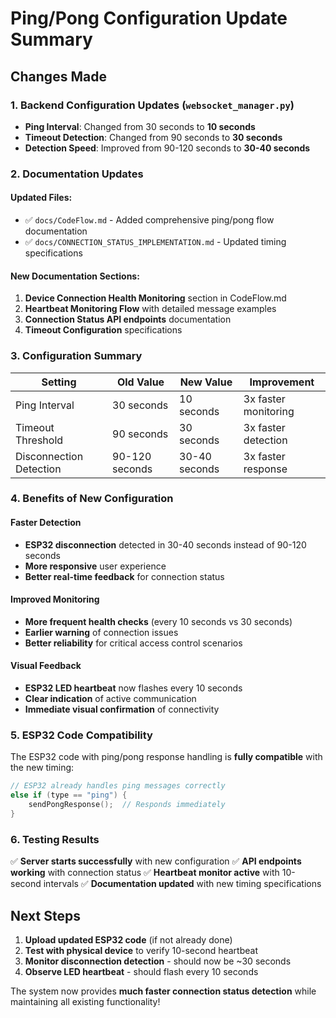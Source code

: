 # Ping/Pong Configuration Update Summary

## Changes Made

### 1. Backend Configuration Updates (`websocket_manager.py`)
- **Ping Interval**: Changed from 30 seconds to **10 seconds**
- **Timeout Detection**: Changed from 90 seconds to **30 seconds**
- **Detection Speed**: Improved from 90-120 seconds to **30-40 seconds**

### 2. Documentation Updates

#### Updated Files:
- ✅ `docs/CodeFlow.md` - Added comprehensive ping/pong flow documentation
- ✅ `docs/CONNECTION_STATUS_IMPLEMENTATION.md` - Updated timing specifications

#### New Documentation Sections:
1. **Device Connection Health Monitoring** section in CodeFlow.md
2. **Heartbeat Monitoring Flow** with detailed message examples
3. **Connection Status API endpoints** documentation
4. **Timeout Configuration** specifications

### 3. Configuration Summary

| Setting | Old Value | New Value | Improvement |
|---------|-----------|-----------|-------------|
| Ping Interval | 30 seconds | 10 seconds | 3x faster monitoring |
| Timeout Threshold | 90 seconds | 30 seconds | 3x faster detection |
| Disconnection Detection | 90-120 seconds | 30-40 seconds | 3x faster response |

### 4. Benefits of New Configuration

#### Faster Detection
- **ESP32 disconnection** detected in 30-40 seconds instead of 90-120 seconds
- **More responsive** user experience
- **Better real-time feedback** for connection status

#### Improved Monitoring
- **More frequent health checks** (every 10 seconds vs 30 seconds)
- **Earlier warning** of connection issues
- **Better reliability** for critical access control scenarios

#### Visual Feedback
- **ESP32 LED heartbeat** now flashes every 10 seconds
- **Clear indication** of active communication
- **Immediate visual confirmation** of connectivity

### 5. ESP32 Code Compatibility

The ESP32 code with ping/pong response handling is **fully compatible** with the new timing:

```cpp
// ESP32 already handles ping messages correctly
else if (type == "ping") {
    sendPongResponse();  // Responds immediately
}
```

### 6. Testing Results

✅ **Server starts successfully** with new configuration
✅ **API endpoints working** with connection status
✅ **Heartbeat monitor active** with 10-second intervals
✅ **Documentation updated** with new timing specifications

## Next Steps

1. **Upload updated ESP32 code** (if not already done)
2. **Test with physical device** to verify 10-second heartbeat
3. **Monitor disconnection detection** - should now be ~30 seconds
4. **Observe LED heartbeat** - should flash every 10 seconds

The system now provides **much faster connection status detection** while maintaining all existing functionality!